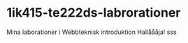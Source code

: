1ik415-te222ds-labrorationer
============================

Mina laborationer i Webbteknisk introduktion
Hallåååja!
sss
